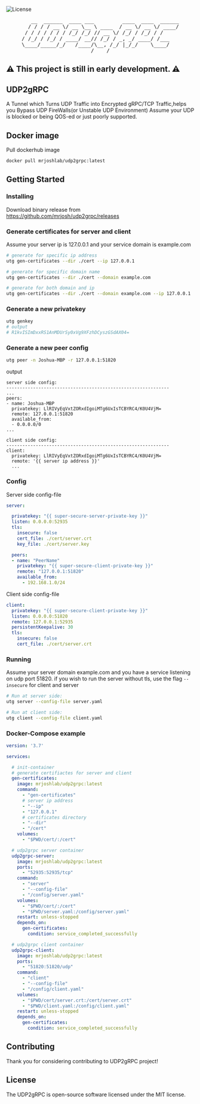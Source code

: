 ![License](https://img.shields.io/github/license/mrjosh/udp2grpc)

<pre align="center">
   __  ______  ____ ___         ____  ____  ______
  / / / / __ \/ __ \__ \ ____  / __ \/ __ \/ ____/
 / / / / / / / /_/ /_/ // __ \/ /_/ / /_/ / /     
/ /_/ / /_/ / ____/ __// /_/ / _, _/ ____/ /___   
\____/_____/_/   /____/\__, /_/ |_/_/    \____/   
/____/
</pre>

## ⚠️ This project is still in early development. ⚠️

## UDP2gRPC
A Tunnel which Turns UDP Traffic into Encrypted gRPC/TCP Traffic,helps you Bypass UDP FireWalls(or Unstable UDP Environment)
Assume your UDP is blocked or being QOS-ed or just poorly supported.

## Docker image
Pull dockerhub image
```bash
docker pull mrjoshlab/udp2grpc:latest
```

## Getting Started
### Installing
Download binary release from https://github.com/mrjosh/udp2grpc/releases

### Generate certificates for server and client
Assume your server ip is 127.0.0.1 and your service domain is example.com
```bash
# generate for specific ip address
utg gen-certificates --dir ./cert --ip 127.0.0.1

# generate for specific domain name
utg gen-certificates --dir ./cert --domain example.com

# generate for both domain and ip
utg gen-certificates --dir ./cert --domain example.com --ip 127.0.0.1
```

### Generate a new privatekey
```bash
utg genkey
# output
# R1kvISImDxxRS1AnMDUrSy0xVg9XFzhDCyszGSdAX04=
```

### Generate a new peer config
```bash
utg peer -n Joshua-MBP -r 127.0.0.1:51820
```
output 
```
server side config:
-------------------------------------------------------------
...
peers:
- name: Joshua-MBP
  privatekey: LlRIVyEqVxtZORxdIgoiMTg6UxIsTCBYRC4/K0U4VjM=
  remote: 127.0.0.1:51820
  available_from:
  - 0.0.0.0/0
...

client side config:
-------------------------------------------------------------
client:
  privatekey: LlRIVyEqVxtZORxdIgoiMTg6UxIsTCBYRC4/K0U4VjM=
  remote: '{{ server ip address }}'
  ...
```

### Config
Server side config-file
```yaml
server:

  privatekey: "{{ super-secure-server-private-key }}"
  listen: 0.0.0.0:52935
  tls:
    insecure: false
    cert_file: ./cert/server.crt
    key_file: ./cert/server.key

  peers:
  - name: "PeerName"
    privatekey: "{{ super-secure-client-private-key }}"
    remote: "127.0.0.1:51820"
    available_from:
      - 192.168.1.0/24
```

Client side config-file
```yaml
client:
  privatekey: "{{ super-secure-client-private-key }}"
  listen: 0.0.0.0:51820
  remote: 127.0.0.1:52935
  persistentKeepalive: 30
  tls:
    insecure: false
    cert_file: ./cert/server.crt
```

### Running
Assume your server domain example.com and you have a service listening on udp port 51820.
if you wish to run the server without tls, use the flag `--insecure` for client and server
```bash
# Run at server side:
utg server --config-file server.yaml

# Run at client side:
utg client --config-file client.yaml
```

### Docker-Compose example
```yaml
version: '3.7'

services:

  # init-container
  # generate certifiactes for server and client
  gen-certificates:
    image: mrjoshlab/udp2grpc:latest
    command:
      - "gen-certificates"
      # server ip address
      - "--ip"
      - "127.0.0.1"
      # certificates directory
      - "--dir"
      - "/cert"
    volumes:
      - "$PWD/cert/:/cert"

  # udp2grpc server container
  udp2grpc-server:
    image: mrjoshlab/udp2grpc:latest
    ports:
      - "52935:52935/tcp"
    command:
      - "server"
      - "--config-file"
      - "/config/server.yaml"
    volumes:
      - "$PWD/cert/:/cert"
      - "$PWD/server.yaml:/config/server.yaml"
    restart: unless-stopped
    depends_on:
      gen-certificates:
        condition: service_completed_successfully

  # udp2grpc client container
  udp2grpc-client:
    image: mrjoshlab/udp2grpc:latest
    ports:
      - "51820:51820/udp"
    command:
      - "client"
      - "--config-file"
      - "/config/client.yaml"
    volumes:
      - "$PWD/cert/server.crt:/cert/server.crt"
      - "$PWD/client.yaml:/config/client.yaml"
    restart: unless-stopped
    depends_on:
      gen-certificates:
        condition: service_completed_successfully
```

## Contributing
Thank you for considering contributing to UDP2gRPC project!

## License
The UDP2gRPC is open-source software licensed under the MIT license.
